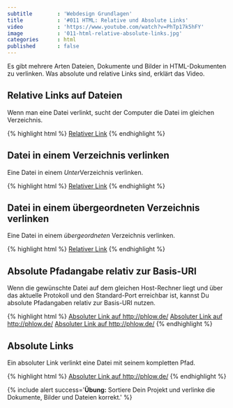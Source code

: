 ```yaml
---
subtitle        : 'Webdesign Grundlagen'
title           : '#011 HTML: Relative und Absolute Links'
video           : 'https://www.youtube.com/watch?v=PhTp17k5hFY'
image           : '011-html-relative-absolute-links.jpg'
categories      : html
published       : false
---
```

Es gibt mehrere Arten Dateien, Dokumente und Bilder in HTML-Dokumenten zu verlinken. Was absolute und relative Links sind, erklärt das Video.
<!-- readmore -->


## Relative Links auf Dateien

Wenn man eine Datei verlinkt, sucht der Computer die Datei im gleichen Verzeichnis.

{% highlight html %}
<a href="relativ.html">Relativer Link</a>
{% endhighlight %}


## Datei in einem Verzeichnis verlinken

Eine Datei in einem *Unter*Verzeichnis verlinken.

{% highlight html %}
<a href="ordner/index.html">Relativer Link</a>
{% endhighlight %}


## Datei in einem übergeordneten Verzeichnis verlinken

Eine Datei in einem *übergeordneten* Verzeichnis verlinken.

{% highlight html %}
<a href="../ordner/index.html">Relativer Link</a>
{% endhighlight %}




## Absolute Pfadangabe relativ zur Basis-URI

Wenn die gewünschte Datei auf dem gleichen Host-Rechner liegt und über das aktuelle Protokoll und den Standard-Port erreichbar ist, kannst Du absolute Pfadangaben relativ zur Basis-URI nutzen.

{% highlight html %}
<a href="/">Absoluter Link auf http://phlow.de/</a>
<a href="/index.html">Absoluter Link auf http://phlow.de/</a>
<a href="/img/hintergrund.gif">Absoluter Link auf http://phlow.de/</a>
{% endhighlight %}


## Absolute Links

Ein absoluter Link verlinkt eine Datei mit seinem kompletten Pfad.

{% highlight html %}
<a href="http://phlow.de/">Absoluter Link auf http://phlow.de/</a>
{% endhighlight %}







{% include alert success='**Übung:** Sortiere Dein Projekt und verlinke die Dokumente, Bilder und Dateien korrekt.' %}
